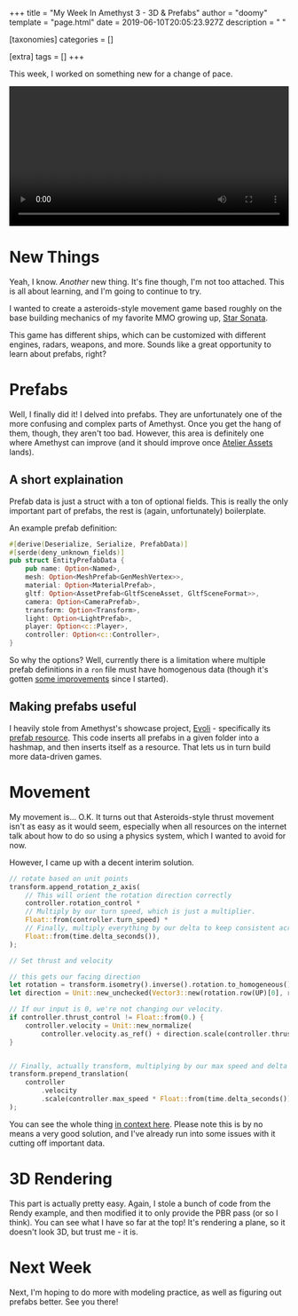 +++
title = "My Week In Amethyst 3 - 3D & Prefabs"
author = "doomy"
template = "page.html"
date = 2019-06-10T20:05:23.927Z
description = " "

[taxonomies]
categories = []

[extra]
tags = []
+++

This week, I worked on something new for a change of pace. 

<video width="100%" controls>
    <source src="/uploads/fixed.mp4" type="video/mp4">
    Your browser does not support the video tag.
</video>

# New Things

Yeah, I know. *Another* new thing. It's fine though, I'm not too attached. This is all about learning, and I'm going to continue to try.

I wanted to create a asteroids-style movement game based roughly on the base building mechanics of my favorite MMO growing up, [Star Sonata](https://www.starsonata.com/).

This game has different ships, which can be customized with different engines, radars, weapons, and more. Sounds like a great opportunity to learn about prefabs, right?

# Prefabs

Well, I finally did it! I delved into prefabs. They are unfortunately one of the more confusing and complex parts of Amethyst. Once you get the hang of them, though, they aren't too bad. However, this area is definitely one where Amethyst can improve (and it should improve once [Atelier Assets](https://github.com/amethyst/atelier-assets) lands).

## A short explaination
Prefab data is just a struct with a ton of optional fields. This is really the only important part of prefabs, the rest is (again, unfortunately) boilerplate.

An example prefab definition: 

```rs
#[derive(Deserialize, Serialize, PrefabData)]
#[serde(deny_unknown_fields)]
pub struct EntityPrefabData {
    pub name: Option<Named>,
    mesh: Option<MeshPrefab<GenMeshVertex>>,
    material: Option<MaterialPrefab>,
    gltf: Option<AssetPrefab<GltfSceneAsset, GltfSceneFormat>>,
    camera: Option<CameraPrefab>,
    transform: Option<Transform>,
    light: Option<LightPrefab>,
    player: Option<c::Player>,
    controller: Option<c::Controller>,
}
```

So why the options? Well, currently there is a limitation where multiple prefab definitions in a `ron` file must have homogenous data (though it's gotten [some improvements](https://github.com/amethyst/amethyst/pull/1625) since I started).

## Making prefabs useful

I heavily stole from Amethyst's showcase project, [Evoli](https://github.com/amethyst/evoli) - specifically its [prefab resource](https://github.com/amethyst/evoli/blob/master/src/resources/prefabs.rs). This code inserts all prefabs in a given folder into a hashmap, and then inserts itself as a resource. That lets us in turn build more data-driven games.

# Movement

My movement is... O.K. It turns out that Asteroids-style thrust movement isn't as easy as it would seem, especially when all resources on the internet talk about how to do so using a physics system, which I wanted to avoid for now.

However, I came up with a decent interim solution. 

```rs
// rotate based on unit points
transform.append_rotation_z_axis(
    // This will orient the rotation direction correctly
    controller.rotation_control *
    // Multiply by our turn speed, which is just a multiplier.
    Float::from(controller.turn_speed) *
    // Finally, multiply everything by our delta to keep consistent across framerates
    Float::from(time.delta_seconds()),
);

// Set thrust and velocity

// this gets our facing direction
let rotation = transform.isometry().inverse().rotation.to_homogeneous();
let direction = Unit::new_unchecked(Vector3::new(rotation.row(UP)[0], rotation.row(UP)[1], Float::from(0.)));

// If our input is 0, we're not changing our velocity.
if controller.thrust_control != Float::from(0.) {
    controller.velocity = Unit::new_normalize(
        controller.velocity.as_ref() + direction.scale(controller.thrust_control * controller.acceleration));
}


// Finally, actually transform, multiplying by our max speed and delta
transform.prepend_translation(
    controller
        .velocity
        .scale(controller.max_speed * Float::from(time.delta_seconds())),
);
```

You can see the whole thing [in context here](https://github.com/piedoom/s/blob/master/src/systems/controller.rs). Please note this is by no means a very good solution, and I've already run into some issues with it cutting off important data.

# 3D Rendering

This part is actually pretty easy. Again, I stole a bunch of code from the Rendy example, and then modified it to only provide the PBR pass (or so I think). You can see what I have so far at the top! It's rendering a plane, so it doesn't look 3D, but trust me - it is. 

# Next Week

Next, I'm hoping to do more with modeling practice, as well as figuring out prefabs better. See you there!